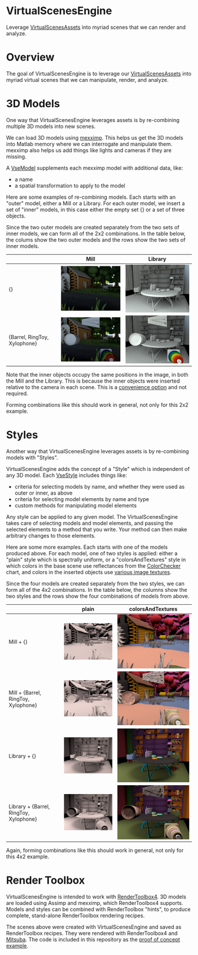 # VirtualScenesEngine
Leverage [VirtualScenesAssets](https://github.com/RenderToolbox/VirtualScenesAssets) into myriad scenes that we can render and analyze.

# Overview
The goal of VirtualScenesEngine is to leverage our [VirtualScenesAssets](https://github.com/RenderToolbox/VirtualScenesAssets) into myriad virtual scenes that we can manipulate, render, and analyze.

# 3D Models
One way that VirtualScenesEngine leverages assets is by re-combining multiple 3D models into new scenes.

We can load 3D models using [mexximp](https://github.com/RenderToolbox/mexximp).  This helps us get the 3D models into Matlab memory where we can interrogate and manipulate them.  mexximp also helps us add things like lights and cameras if they are missing.

A [VseModel](https://github.com/RenderToolbox/VirtualScenesEngine/blob/master/api/VseModel.m) supplements each mexximp model with additional data, like:
 - a name
 - a spatial transformation to apply to the model

Here are some examples of re-combining models.  Each starts with an "outer" model, either a Mill or a Library.  For each outer model, we insert a set of "inner" models, in this case either the empty set {} or a set of three objects.

Since the two outer models are created separately from the two sets of inner models, we can form all of the 2x2 combinations.  In the table below, the colums show the two outer models and the rows show the two sets of inner models.

| | Mill | Library |
| ------------- | ------------- | ------------- |
| {} | ![empty mill](docs/Mill_none.png) | ![empty library](docs/Library_none.png) |
| {Barrel, RingToy, Xylophone} | ![full mill](docs/Mill_Barrel_RingToy_Xylophone_none.png) | ![full library](docs/Library_Barrel_RingToy_Xylophone_none.png) 

Note that the inner objects occupy the same positions in the image, in both the Mill and the Library.  This is because the inner objects were inserted relative to the camera in each scene.  This is a [convenience option](https://github.com/RenderToolbox/VirtualScenesEngine/blob/master/examples/vseProofOfConcept.m#L30) and not required.

Forming combinations like this should work in general, not only for this 2x2 example.

# Styles
Another way that VirtualScenesEngine leverages assets is by re-combining models with "Styles".

VirtualScenesEngine adds the concept of a "Style" which is independent of any 3D model.  Each [VseStyle](https://github.com/RenderToolbox/VirtualScenesEngine/blob/master/api/VseStyle.m) includes things like:
 - criteria for selecting models by name, and whether they were used as outer or inner, as above
 - criteria for selecting model elements by name and type
 - custom methods for manipulating model elements 

Any style can be applied to any given model.  The VirtualScenesEngine takes care of selecting models and model elements, and passing the selected elements to a method that you write.  Your method can then make arbitrary changes to those elements.

Here are some more examples.  Each starts with one of the models produced above.  For each model, one of two styles is applied: either a "plain" style which is spectrally uniform, or a "colorsAndTextures" style in which colors in the base scene use reflectances from the [ColorChecker](https://en.wikipedia.org/wiki/ColorChecker) chart, and colors in the inserted objects use [various image textures](https://github.com/RenderToolbox/VirtualScenesAssets/tree/master/examples/Textures/OpenGameArt).

Since the four models are created separately from the two styles, we can form all of the 4x2 combinations.  In the table below, the columns show the two styles and the rows show the four combinations of models from above.

| | plain | colorsAndTextures |
| ------------- | ------------- | ------------- |
| Mill + {} | ![empty mill](docs/Mill_plain.png) | ![empty mill](docs/Mill_colorsAndTextures.png) |
| Mill + {Barrel, RingToy, Xylophone} | ![full mill](docs/Mill_Barrel_RingToy_Xylophone_plain.png) | ![full mill](docs/Mill_Barrel_RingToy_Xylophone_colorsAndTextures.png) |
| Library + {} | ![empty library](docs/Library_plain.png) | ![empty library](docs/Library_colorsAndTextures.png) |
| Library + {Barrel, RingToy, Xylophone} | ![full library](docs/Library_Barrel_RingToy_Xylophone_plain.png) | ![full library](docs/Library_Barrel_RingToy_Xylophone_colorsAndTextures.png) |

Again, forming combinations like this should work in general, not only for this 4x2 example.

# Render Toolbox
VirtualScenesEngine is intended to work with [RenderToolbox4](https://github.com/RenderToolbox/RenderToolbox4).  3D models are loaded using Assimp and mexximp, which RenderToolbox4 supports.  Models and styles can be combined with RenderToolbox "hints", to produce complete, stand-alone RenderToolbox rendering recipes.

The scenes above were created with VirtualScenesEngine and saved as RenderToolbox recipes.  They were rendered with RenderToolbox4 and [Mitsuba](http://www.mitsuba-renderer.org/).  The code is included in this repository as the [proof of concept example](https://github.com/RenderToolbox/VirtualScenesEngine/blob/master/examples/vseProovOfConcept.m).

